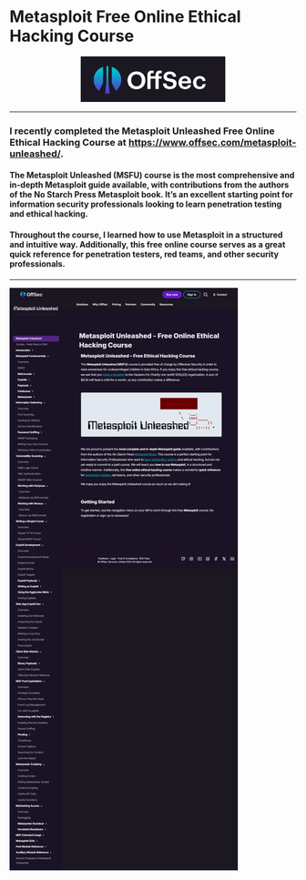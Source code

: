 # Metasploit Free Online Ethical Hacking Course

<p align="center">
<img src="./OffSec.png" alt="Metasploit Free Online Ethical Hacking Course"/>
</p>

---

### I recently completed the Metasploit Unleashed Free Online Ethical Hacking Course at https://www.offsec.com/metasploit-unleashed/. 

#### The Metasploit Unleashed (MSFU) course is the most comprehensive and in-depth Metasploit guide available, with contributions from the authors of the No Starch Press Metasploit book. It’s an excellent starting point for information security professionals looking to learn penetration testing and ethical hacking. 

#### Throughout the course, I learned how to use Metasploit in a structured and intuitive way. Additionally, this free online course serves as a great quick reference for penetration testers, red teams, and other security professionals.
  
---

![Metasploit Free Online Ethical Hacking Course](./offsec-metasploit-unleashed.png)
